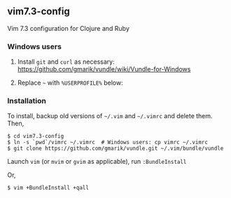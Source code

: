 ## vim7.3-config

Vim 7.3 configuration for Clojure and Ruby

### Windows users

1. Install `git` and `curl` as necessary:
https://github.com/gmarik/vundle/wiki/Vundle-for-Windows

2. Replace `~` with `%USERPROFILE%` below:

### Installation

To install, backup old versions of `~/.vim` and `~/.vimrc` and delete them.
Then,

    $ cd vim7.3-config
    $ ln -s `pwd`/vimrc ~/.vimrc  # Windows users: cp vimrc ~/.vimrc
    $ git clone https://github.com/gmarik/vundle.git ~/.vim/bundle/vundle

Launch `vim` (or `mvim` or `gvim` as applicable), run `:BundleInstall`

Or,

    $ vim +BundleInstall +qall
